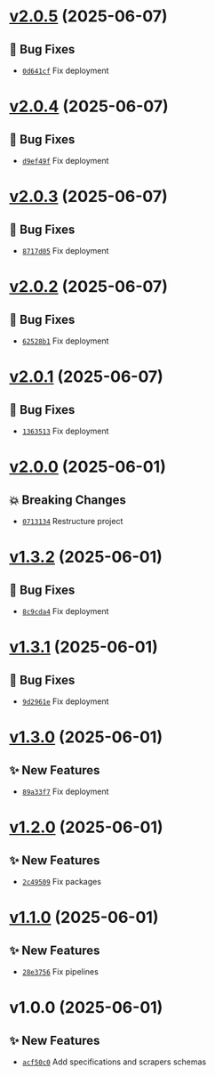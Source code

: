 # [v2.0.5](https://github.com/lengors/demo-workspaces/compare/v2.0.4...v2.0.5) (2025-06-07)

## 🐛 Bug Fixes

- [`0d641cf`](https://github.com/lengors/demo-workspaces/commit/0d641cf) Fix deployment

# [v2.0.4](https://github.com/lengors/demo-workspaces/compare/v2.0.3...v2.0.4) (2025-06-07)

## 🐛 Bug Fixes

- [`d9ef49f`](https://github.com/lengors/demo-workspaces/commit/d9ef49f) Fix deployment

# [v2.0.3](https://github.com/lengors/demo-workspaces/compare/v2.0.2...v2.0.3) (2025-06-07)

## 🐛 Bug Fixes

- [`8717d05`](https://github.com/lengors/demo-workspaces/commit/8717d05) Fix deployment

# [v2.0.2](https://github.com/lengors/demo-workspaces/compare/v2.0.1...v2.0.2) (2025-06-07)

## 🐛 Bug Fixes

- [`62528b1`](https://github.com/lengors/demo-workspaces/commit/62528b1) Fix deployment

# [v2.0.1](https://github.com/lengors/demo-workspaces/compare/v2.0.0...v2.0.1) (2025-06-07)

## 🐛 Bug Fixes

- [`1363513`](https://github.com/lengors/demo-workspaces/commit/1363513) Fix deployment

# [v2.0.0](https://github.com/lengors/demo-workspaces/compare/v1.3.2...v2.0.0) (2025-06-01)

## 💥 Breaking Changes

- [`0713134`](https://github.com/lengors/demo-workspaces/commit/0713134) Restructure project

# [v1.3.2](https://github.com/lengors/demo-workspaces/compare/v1.3.1...v1.3.2) (2025-06-01)

## 🐛 Bug Fixes

- [`8c9cda4`](https://github.com/lengors/demo-workspaces/commit/8c9cda4) Fix deployment

# [v1.3.1](https://github.com/lengors/demo-workspaces/compare/v1.3.0...v1.3.1) (2025-06-01)

## 🐛 Bug Fixes

- [`9d2961e`](https://github.com/lengors/demo-workspaces/commit/9d2961e) Fix deployment

# [v1.3.0](https://github.com/lengors/demo-workspaces/compare/v1.2.0...v1.3.0) (2025-06-01)

## ✨ New Features

- [`89a33f7`](https://github.com/lengors/demo-workspaces/commit/89a33f7) Fix deployment

# [v1.2.0](https://github.com/lengors/demo-workspaces/compare/v1.1.0...v1.2.0) (2025-06-01)

## ✨ New Features

- [`2c49509`](https://github.com/lengors/demo-workspaces/commit/2c49509) Fix packages

# [v1.1.0](https://github.com/lengors/demo-workspaces/compare/v1.0.0...v1.1.0) (2025-06-01)

## ✨ New Features

- [`28e3756`](https://github.com/lengors/demo-workspaces/commit/28e3756) Fix pipelines

# v1.0.0 (2025-06-01)

## ✨ New Features

- [`acf50c0`](https://github.com/lengors/demo-workspaces/commit/acf50c0) Add specifications and scrapers schemas
